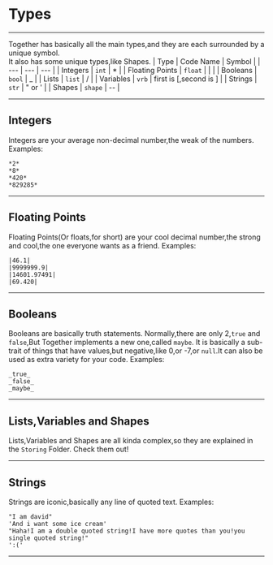 # Types
******
Together has basically all the main types,and they are each surrounded by a unique symbol.\
It also has some unique types,like Shapes.
 | Type | Code Name | Symbol |
 | --- | --- | --- |
 | Integers | ``int`` | * |
 | Floating Points | ``float`` | \| |
 | Booleans | ``bool`` | _ |
 | Lists | ``list`` | / |
 | Variables | ``vrb`` | first is [,second is ] |
 | Strings | ``str`` | " or ' |
 | Shapes | ``shape`` | -- |
 ******
 ## Integers
 Integers are your average non-decimal number,the weak of the numbers.
 Examples:
 ```together
 *2*
 *8*
 *420*
 *829285*
 ```
******
 ## Floating Points
 Floating Points(Or floats,for short) are your cool decimal number,the strong and cool,the one everyone wants as a friend.
 Examples:
 ```together
 |46.1|
 |9999999.9|
 |14601.97491|
 |69.420|
 ```
******
 ## Booleans
 Booleans are basically truth statements.
 Normally,there are only 2,`true` and `false`,But Together implements a new one,called `maybe`.
 It is basically a sub-trait of things that have values,but negative,like 0,or -7,or `null`.It can also be used as extra variety for your code.
 Examples:
 ```together
 _true_
 _false_
 _maybe_
 ```
******
## Lists,Variables and Shapes
  Lists,Variables and Shapes are all kinda complex,so they are explained in the ``Storing`` Folder. Check them out!
  ******
## Strings
  Strings are iconic,basically any line of quoted text.
  Examples:
  ```together
  "I am david"
  'And i want some ice cream'
  "Haha!I am a double quoted string!I have more quotes than you!you single quoted string!"
  ':('
 ```
******
  
